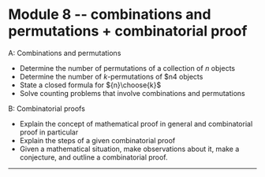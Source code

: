 # Module 8 -- combinations and permutations + combinatorial proof

A: Combinations and permutations

- Determine the number of permutations of a collection of $n$ objects
- Determine the number of $k$-permutations of $n4 objects
- State a closed formula for ${n}\choose{k}$
- Solve counting problems that involve combinations and permutations


B: Combinatorial proofs 

- Explain the concept of mathematical proof in general and combinatorial proof in particular
- Explain the steps of a given combinatorial proof
- Given a mathematical situation, make observations about it, make a conjecture, and outline a combinatorial proof. 

---
<!--stackedit_data:
eyJoaXN0b3J5IjpbMTc1MTc0NTAwLDExNjMzMjc2OTJdfQ==
-->